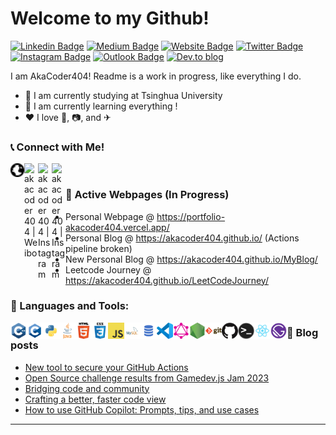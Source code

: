 # Welcome to my Github! 

[![Linkedin Badge](https://img.shields.io/badge/-thegeorgeyli-blue?style=flat&logo=Linkedin&logoColor=white&link=https://www.linkedin.com/in/thegeorgeyli/)](https://www.linkedin.com/in//)
[![Medium Badge](https://img.shields.io/badge/-thegeorgeyli-000000?style=flat&labelColor=000000&logo=Medium&link=https://medium.com/@akacoder404)](https://medium.com/@thegeorgeyli)
[![Website Badge](https://img.shields.io/badge/-portfolio-47CCCC?style=flat&logo=Google-Chrome&logoColor=white&link=https://portfolio-akacoder404.vercel.app/)](https://portfolio-akacoder404.vercel.app/)
[![Twitter Badge](https://img.shields.io/badge/-@curiousgeorgeli-1ca0f1?style=flat&labelColor=1ca0f1&logo=twitter&logoColor=white&link=https://twitter.com/curiousgeorgeli)](https://twitter.com/curiousgeorgeli)
[![Instagram Badge](https://img.shields.io/badge/-@curiousgeorgeli-purple?style=flat&logo=instagram&logoColor=white&link=https://instagram.com/curiousgeorgeli/)](https://instagram.com/curiousgeorgeli)
[![Outlook Badge](https://img.shields.io/badge/-akacoder404-c14438?style=flat&logo=Gmail&logoColor=white&link=mailto:akacoder404@outlook.com)](mailto:akacoder404@outlook.com)
[![Dev.to blog](https://img.shields.io/badge/-akacoder404-0A0A0A?style=flat&logo=dev.to&logoColor=white&link=https://dev.to/akacoder404)](https://dev.to/akacoder404)

I am AkaCoder404! Readme is a work in progress, like everything I do. 

- 🏫 I am currently studying at Tsinghua University
- 🍎 I am currently learning everything ! 
- :heart: I love 🏀, 📷, and ✈

### 📞 Connect with Me! 
[<img align="left" alt="akacoder404.com" width="22px" src="https://raw.githubusercontent.com/iconic/open-iconic/master/svg/globe.svg" />][website]
[<img align="left" alt="akacoder404 | Weibo" width="22px" src="https://cdn.jsdelivr.net/npm/simple-icons@v3/icons/sinaweibo.svg" />][weibo]
[<img align="left" alt="akacoder404 | Instagram" width="22px" src="https://cdn.jsdelivr.net/npm/simple-icons@v3/icons/instagram.svg" />][instagram]
[<img align="left" alt="akacoder404 | Instagram" width="22px" src="https://cdn.jsdelivr.net/npm/simple-icons@v3/icons/alipay.svg" />][alipay]
<!-- [<img align="left" alt="codeSTACKr | YouTube" width="22px" src="https://cdn.jsdelivr.net/npm/simple-icons@v3/icons/youtube.svg" />][youtube]
[<img align="left" alt="codeSTACKr | Twitter" width="22px" src="https://cdn.jsdelivr.net/npm/simple-icons@v3/icons/twitter.svg" />][twitter]
[<img align="left" alt="codeSTACKr | LinkedIn" width="22px" src="https://cdn.jsdelivr.net/npm/simple-icons@v3/icons/linkedin.svg" />][linkedin] -->
<br/>

### 🚧 Active Webpages (In Progress)
- Personal Webpage @ https://portfolio-akacoder404.vercel.app/
- Personal Blog @ https://akacoder404.github.io/ (Actions pipeline broken)
- New Personal Blog @ https://akacoder404.github.io/MyBlog/ 
- Leetcode Journey @ https://akacoder404.github.io/LeetCodeJourney/

### 🔨 Languages and Tools:
<img align="left" alt="CPP" width="26px" src="https://raw.githubusercontent.com/github/explore/80688e429a7d4ef2fca1e82350fe8e3517d3494d/topics/cpp/cpp.png" />
<img align="left" alt="C" width="26px" src="https://raw.githubusercontent.com/github/explore/80688e429a7d4ef2fca1e82350fe8e3517d3494d/topics/c/c.png" />
<img align="left" alt="Python" width="26px" src="https://raw.githubusercontent.com/github/explore/80688e429a7d4ef2fca1e82350fe8e3517d3494d/topics/python/python.png" />
<img align="left" alt="Python" width="26px" src="https://raw.githubusercontent.com/github/explore/80688e429a7d4ef2fca1e82350fe8e3517d3494d/topics/java/java.png" />
<img align="left" alt="HTML5" width="26px" src="https://raw.githubusercontent.com/github/explore/80688e429a7d4ef2fca1e82350fe8e3517d3494d/topics/html/html.png" />
<img align="left" alt="CSS3" width="26px" src="https://raw.githubusercontent.com/github/explore/80688e429a7d4ef2fca1e82350fe8e3517d3494d/topics/css/css.png" />
<img align="left" alt="JavaScript" width="26px" src="https://raw.githubusercontent.com/github/explore/80688e429a7d4ef2fca1e82350fe8e3517d3494d/topics/javascript/javascript.png" />
<img align="left" alt="MySQL" width="26px" src="https://raw.githubusercontent.com/github/explore/80688e429a7d4ef2fca1e82350fe8e3517d3494d/topics/mysql/mysql.png" />
<img align="left" alt="SQL" width="26px" src="https://raw.githubusercontent.com/github/explore/80688e429a7d4ef2fca1e82350fe8e3517d3494d/topics/sql/sql.png" />
<img align="left" alt="Visual Studio Code" width="26px" src="https://raw.githubusercontent.com/github/explore/80688e429a7d4ef2fca1e82350fe8e3517d3494d/topics/visual-studio-code/visual-studio-code.png"/>
<img align="left" alt="GraphQL" width="26px" src="https://raw.githubusercontent.com/github/explore/80688e429a7d4ef2fca1e82350fe8e3517d3494d/topics/graphql/graphql.png" />
<img align="left" alt="Node.js" width="26px" src="https://raw.githubusercontent.com/github/explore/80688e429a7d4ef2fca1e82350fe8e3517d3494d/topics/nodejs/nodejs.png" />
<img align="left" alt="Git" width="26px" src="https://raw.githubusercontent.com/github/explore/80688e429a7d4ef2fca1e82350fe8e3517d3494d/topics/git/git.png" />
<img align="left" alt="GitHub" width="26px" src="https://raw.githubusercontent.com/github/explore/78df643247d429f6cc873026c0622819ad797942/topics/github/github.png" />
<img align="left" alt="Terminal" width="26px" src="https://raw.githubusercontent.com/github/explore/80688e429a7d4ef2fca1e82350fe8e3517d3494d/topics/terminal/terminal.png" />
<img align="left" alt="React" width="26px" src="https://raw.githubusercontent.com/github/explore/80688e429a7d4ef2fca1e82350fe8e3517d3494d/topics/react/react.png" />
<img align="left" alt="Gatsby" width="26px" src="https://raw.githubusercontent.com/github/explore/e94815998e4e0713912fed477a1f346ec04c3da2/topics/gatsby/gatsby.png" />


### 📕 Blog posts
<!-- BLOG-POST-LIST:START -->
- [New tool to secure your GitHub Actions](https://github.blog/2023-06-26-new-tool-to-secure-your-github-actions/)
- [Open Source challenge results from Gamedev.js Jam 2023](https://github.blog/2023-06-21-gamedev-js-2023/)
- [Bridging code and community](https://github.blog/2023-06-21-bridging-code-and-community/)
- [Crafting a better, faster code view](https://github.blog/2023-06-21-crafting-a-better-faster-code-view/)
- [How to use GitHub Copilot: Prompts, tips, and use cases](https://github.blog/2023-06-20-how-to-write-better-prompts-for-github-copilot/)
<!-- BLOG-POST-LIST:END -->

<hr>

[//]: # (link defs that don't show up)

[website]: https://akacoder404.github.io/
<!-- 
[course]: 
[twitter]: 
[youtube]:  -->
[alipay]: https://alipay.com/
[weibo]: https://weibo.com/u/7725080699
[instagram]: https://www.instagram.com/curiousgeorgeli/
<!-- [linkedin]: 
[webdevplaylist]: 
[jsplaylist]: 
[cssplaylist]: 
[reactplaylist]:  -->

<!-- 
![Your Repository's Stats](https://github-readme-stats.vercel.app/api/top-langs/?username=AkashiLi&theme=blue-green) -->

